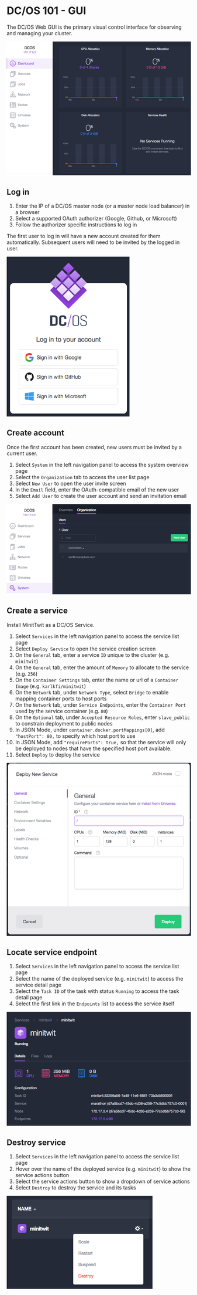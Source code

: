 # DC/OS 101 - GUI

The DC/OS Web GUI is the primary visual control interface for observing and managing your cluster.


![Dashboard](images/dcos-dashboard.png)

## Log in

1. Enter the IP of a DC/OS master node (or a master node load balancer) in a browser
1. Select a supported OAuth authorizer (Google, Github, or Microsoft)
1. Follow the authorizer specific instructions to log in

The first user to log in will have a new account created for them automatically.
Subsequent users will need to be invited by the logged in user.

![Login Screen](images/dcos-login.png)

## Create account

Once the first account has been created, new users must be invited by a current user.

1. Select `System` in the left navigation panel to access the system overview page
1. Select the `Organization` tab to access the user list page
1. Select `New User` to open the user invite screen
1. In the `Email` field, enter the OAuth-compatible email of the new user
1. Select `Add User` to create the user account and send an invitation email

![User List](images/dcos-user-list.png)

## Create a service

Install MinitTwit as a DC/OS Service.

1. Select `Services` in the left navigation panel to access the service list page
1. Select `Deploy Service` to open the service creation screen
1. On the `General` tab, enter a service `ID` unique to the cluster (e.g. `minitwit`)
1. On the `General` tab, enter the amount of `Memory` to allocate to the service (e.g. `256`)
1. On the `Container Settings` tab, enter the name or url of a `Container Image` (e.g. `karlkfi/minitwit`)
1. On the `Network` tab, under `Network Type`, select `Bridge` to enable mapping container ports to host ports
1. On the `Network` tab, under `Service Endpoints`, enter the `Container Port` used by the service container (e.g. `80`)
1. On the `Optional` tab, under `Accepted Resource Roles`, enter `slave_public` to constrain deployment to public nodes
1. In JSON Mode, under `container.docker.portMappings[0]`, add `"hostPort": 80,` to specify which host port to use
1. In JSON Mode, add `"requirePorts": true,` so that the service will only be deployed to nodes that have the specified host port available.
1. Select `Deploy` to deploy the service

![Deploy New Service](images/dcos-service-create.png)

## Locate service endpoint

1. Select `Services` in the left navigation panel to access the service list page
1. Select the name of the deployed service (e.g. `minitwit`) to access the service detail page
1. Select the `Task ID` of the task with status `Running` to access the task detail page
1. Select the first link in the `Endpoints` list to access the service itself

![Service Task Details](images/dcos-service-task-details.png)

## Destroy service

1. Select `Services` in the left navigation panel to access the service list page
1. Hover over the name of the deployed service (e.g. `minitwit`) to show the service actions button
1. Select the service actions button to show a dropdown of service actions
1. Select `Destroy` to destroy the service and its tasks

![Service Actions](images/dcos-service-actions.png)


